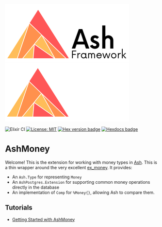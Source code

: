 ![Logo](https://github.com/ash-project/ash/blob/main/logos/cropped-for-header-black-text.png?raw=true#gh-light-mode-only)
![Logo](https://github.com/ash-project/ash/blob/main/logos/cropped-for-header-white-text.png?raw=true#gh-dark-mode-only)

![Elixir CI](https://github.com/ash-project/ash_money/workflows/CI/badge.svg)
[![License: MIT](https://img.shields.io/badge/License-MIT-yellow.svg)](https://opensource.org/licenses/MIT)
[![Hex version badge](https://img.shields.io/hexpm/v/ash_money.svg)](https://hex.pm/packages/ash_money)
[![Hexdocs badge](https://img.shields.io/badge/docs-hexdocs-purple)](https://hexdocs.pm/ash_money)

# AshMoney

Welcome! This is the extension for working with money types in [Ash](https://hexdocs.pm/ash). This is a thin wrapper around the very excellent [ex_money](https://hexdocs.pm/ex_money). It provides:

- An `Ash.Type` for representing `Money`
- An `AshPostgres.Extension` for supporting common money operations directly in the database
- An implementation of `Comp` for `%Money{}`, allowing Ash to compare them.

## Tutorials

- [Getting Started with AshMoney](documentation/tutorials/getting-started-with-ash-money.md)

